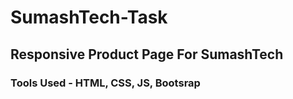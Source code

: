 # SumashTech-Task 

## Responsive Product Page For SumashTech
### Tools Used - HTML, CSS, JS, Bootsrap
